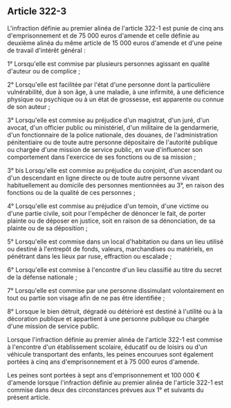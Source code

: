 Article 322-3
----
L'infraction définie au premier alinéa de l'article 322-1 est punie de cinq ans
d'emprisonnement et de 75 000 euros d'amende et celle définie au deuxième alinéa
du même article de 15 000 euros d'amende et d'une peine de travail d'intérêt
général :

1° Lorsqu'elle est commise par plusieurs personnes agissant en qualité d'auteur
ou de complice ;

2° Lorsqu'elle est facilitée par l'état d'une personne dont la particulière
vulnérabilité, due à son âge, à une maladie, à une infirmité, à une déficience
physique ou psychique ou à un état de grossesse, est apparente ou connue de son
auteur ;

3° Lorsqu'elle est commise au préjudice d'un magistrat, d'un juré, d'un avocat,
d'un officier public ou ministériel, d'un militaire de la gendarmerie, d'un
fonctionnaire de la police nationale, des douanes, de l'administration
pénitentiaire ou de toute autre personne dépositaire de l'autorité publique ou
chargée d'une mission de service public, en vue d'influencer son comportement
dans l'exercice de ses fonctions ou de sa mission ;

3° bis Lorsqu'elle est commise au préjudice du conjoint, d'un ascendant ou d'un
descendant en ligne directe ou de toute autre personne vivant habituellement au
domicile des personnes mentionnées au 3°, en raison des fonctions ou de la
qualité de ces personnes ;

4° Lorsqu'elle est commise au préjudice d'un temoin, d'une victime ou d'une
partie civile, soit pour l'empêcher de dénoncer le fait, de porter plainte ou de
déposer en justice, soit en raison de sa dénonciation, de sa plainte ou de sa
déposition ;

5° Lorsqu'elle est commise dans un local d'habitation ou dans un lieu utilisé ou
destiné à l'entrepôt de fonds, valeurs, marchandises ou matériels, en pénétrant
dans les lieux par ruse, effraction ou escalade ;

6° Lorsqu'elle est commise à l'encontre d'un lieu classifié au titre du secret
de la défense nationale ;

7° Lorsqu'elle est commise par une personne dissimulant volontairement en tout
ou partie son visage afin de ne pas être identifiée ;

8° Lorsque le bien détruit, dégradé ou détérioré est destiné à l'utilité ou à la
décoration publique et appartient à une personne publique ou chargée d'une
mission de service public.

Lorsque l'infraction définie au premier alinéa de l'article 322-1 est commise à
l'encontre d'un établissement scolaire, éducatif ou de loisirs ou d'un véhicule
transportant des enfants, les peines encourues sont également portées à cinq ans
d'emprisonnement et à 75 000 euros d'amende.

Les peines sont portées à sept ans d'emprisonnement et 100 000 € d'amende
lorsque l'infraction définie au premier alinéa de l'article 322-1 est commise
dans deux des circonstances prévues aux 1° et suivants du présent article.
